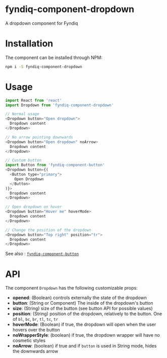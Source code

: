 # fyndiq-component-dropdown

A dropdown component for Fyndiq

# Installation

The component can be installed through NPM:

``` bash
npm i -S fyndiq-component-dropdown
```

# Usage

``` js
import React from 'react'
import Dropdown from 'fyndiq-component-dropdown'

// Normal usage
<Dropdown button="Open dropdown">
  Dropdown content
</Dropdown>

// No arrow pointing downwards
<Dropdown button="Open dropdown" noArrow>
  Dropdown content
</Dropdown>

// Custom button
import Button from 'fyndiq-component-button'
<Dropdown button={(
  <Button type="primary">
    Open Dropdown
  </Button>
)}>
  Dropdown content
</Dropdown>

// Open dropdown on hover
<Dropdown button="Hover me" hoverMode>
  Dropdown content
</Dropdown>

// Change the position of the dropdown
<Dropdown button="Top right" position="tr">
  Dropdown content
</Dropdown>
```

See also : [`fyndiq-component-button`](/fyndiq/labday-fyndiq-ui/tree/master/packages/fyndiq-component-button)

# API

The component `Dropdown` has the following customizable props:

- **opened**: (Boolean) controls externally the state of the dropdown
- **button**: (String or Component) The inside of the dropdown's button
- **size**: (String) size of the button (see button API for possible values)
- **position**: (String) position of the dropdown, relatively to the button. One of `bl`, `bc`, `br`, `tl`, `tc`, `tr`
- **hoverMode**: (Boolean) if true, the dropdown will open when the user hovers over the button
- **noWrapperStyle**: (boolean) if true, the dropdown wrapper will have no cosmetic styles
- **noArrow**: (boolean) if true and if `button` is used in String mode, hides the downwards arrow
